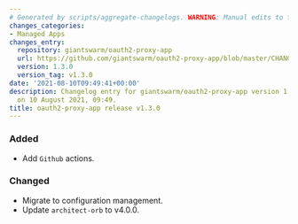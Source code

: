 ```yaml
---
# Generated by scripts/aggregate-changelogs. WARNING: Manual edits to this files will be overwritten.
changes_categories:
- Managed Apps
changes_entry:
  repository: giantswarm/oauth2-proxy-app
  url: https://github.com/giantswarm/oauth2-proxy-app/blob/master/CHANGELOG.md#130---2021-08-10
  version: 1.3.0
  version_tag: v1.3.0
date: '2021-08-10T09:49:41+00:00'
description: Changelog entry for giantswarm/oauth2-proxy-app version 1.3.0, published
  on 10 August 2021, 09:49.
title: oauth2-proxy-app release v1.3.0
---
```


### Added
- Add `Github` actions.
### Changed
- Migrate to configuration management.
- Update `architect-orb` to v4.0.0.
